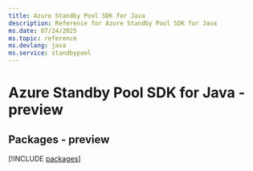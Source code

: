 ```yaml
---
title: Azure Standby Pool SDK for Java
description: Reference for Azure Standby Pool SDK for Java
ms.date: 07/24/2025
ms.topic: reference
ms.devlang: java
ms.service: standbypool
---
```

# Azure Standby Pool SDK for Java - preview
## Packages - preview
[!INCLUDE [packages](standby-pool-index.md)]